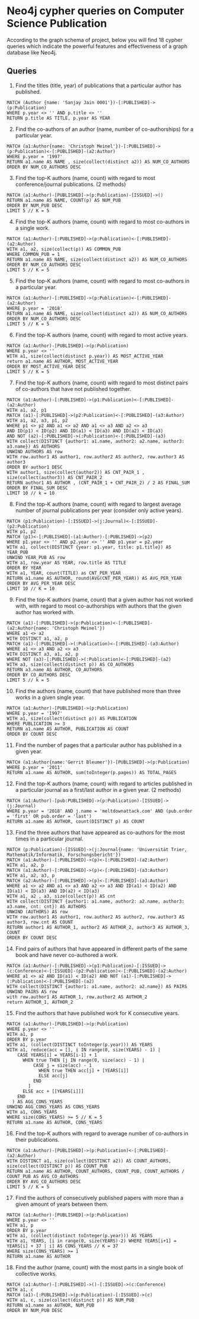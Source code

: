 # Neo4j cypher queries on Computer Science Publication

According to the graph schema of project, below you will find 18 cypher queries which indicate the powerful features and effectiveness of a graph database like Neo4j. 

## Queries

1.  Find the titles (title, year) of publications that a particular author has published.
```
MATCH (Author {name: 'Sanjay Jain 0001'})-[:PUBLISHED]->(p:Publication)
WHERE p.year <> '' AND p.title <> ''
RETURN p.title AS TITLE, p.year AS YEAR
```

2.  Find the co-authors of an author (name, number of co-authorships) for a particular year.
```
MATCH (a1:Author{name: 'Christoph Meinel'})-[:PUBLISHED]->(p:Publication)<-[:PUBLISHED]-(a2:Author)
WHERE p.year = '1997'
RETURN a1.name AS NAME , size(collect(distinct a2)) AS NUM_CO_AUTHORS
ORDER BY NUM_CO_AUTHORS DESC
```

3.  Find the top-K authors (name, count) with regard to most conference/journal publications. (2 methods)
```
MATCH (a1:Author)-[PUBLISHED]->(p:Publication)-[ISSUED]->()
RETURN a1.name AS NAME, COUNT(p) AS NUM_PUB
ORDER BY NUM_PUB DESC
LIMIT 5 // K = 5
```

4.  Find the top-K authors (name, count) with regard to most co-authors in a single work.
```
MATCH (a1:Author)-[:PUBLISHED]->(p:Publication)<-[:PUBLISHED]-(a2:Author)
WITH a1, a2, size(collect(p)) AS COMMON_PUB
WHERE COMMON_PUB = 1
RETURN a1.name AS NAME, size(collect(distinct a2)) AS NUM_CO_AUTHORS
ORDER BY NUM_CO_AUTHORS DESC
LIMIT 5 // K = 5
```

5.  Find the top-K authors (name, count) with regard to most co-authors in a particular year.
```
MATCH (a1:Author)-[:PUBLISHED]->(p:Publication)<-[:PUBLISHED]-(a2:Author)
WHERE p.year = '2018'
RETURN a1.name AS NAME, size(collect(distinct a2)) AS NUM_CO_AUTHORS
ORDER BY NUM_CO_AUTHORS DESC
LIMIT 5 // K = 5
```

6.  Find the top-K authors (name, count) with regard to most active years.
```
MATCH (a1:Author)-[PUBLISHED]->(p:Publication)
WHERE p.year <> ''
WITH a1, size(collect(distinct p.year)) AS MOST_ACTIVE_YEAR
return a1.name AS AUTHOR, MOST_ACTIVE_YEAR
ORDER BY MOST_ACTIVE_YEAR DESC
LIMIT 5 // K = 5
```

7.  Find the top-K authors (name, count) with regard to most distinct pairs of co-authors that have not published together.
```
MATCH (a1:Author)-[:PUBLISHED]->(p1:Publication)<-[:PUBLISHED]-(a2:Author)
WITH a1, a2, p1
MATCH (a1)-[:PUBLISHED]->(p2:Publication)<-[:PUBLISHED]-(a3:Author)
WITH a1, a2, a3, p1, p2
WHERE p1 <> p2 AND a1 <> a2 AND a1 <> a3 AND a2 <> a3 
AND ID(p1) < ID(p2) AND ID(a1) < ID(a3) AND ID(a2) < ID(a3) 
AND NOT (a2)-[:PUBLISHED]->(:Publication)<-[:PUBLISHED]-(a3)
WITH collect(DISTINCT {author1: a1.name, author2: a2.name, author3: a3.name}) AS AUTHORS
UNWIND AUTHORS AS row
WITH row.author1 AS author1, row.author2 AS author2, row.author3 AS author3
ORDER BY author1 DESC
WITH author1, size(collect(author2)) AS CNT_PAIR_1 , size(collect(author3)) AS CNT_PAIR_2 
RETURN author1 AS AUTHOR , (CNT_PAIR_1 + CNT_PAIR_2) / 2 AS FINAL_SUM
ORDER BY FINAL_SUM DESC
LIMIT 10 // k = 10
```

8.  Find the top-K authors (name, count) with regard to largest average number of journal publications per year (consider only active years).
```
MATCH (p1:Publication)-[:ISSUED]->(j:Journal)<-[:ISSUED]-(p2:Publication)
WITH p1, p2
MATCH (p1)<-[:PUBLISHED]-(a1:Author)-[:PUBLISHED]->(p2)
WHERE p1.year <> '' AND p2.year <> '' AND p1.year = p2.year
WITH a1, collect(DISTINCT {year: p1.year, title: p1.title}) AS YEAR_PUB
UNWIND YEAR_PUB AS row
WITH a1, row.year AS YEAR, row.title AS TITLE
ORDER BY YEAR
WITH a1, YEAR, count(TITLE) as CNT_PER_YEAR
RETURN a1.name AS AUTHOR, round(AVG(CNT_PER_YEAR)) AS AVG_PER_YEAR
ORDER BY AVG_PER_YEAR DESC
LIMIT 10 // K = 10
```

9.  Find the top-K authors (name, count) that a given author has not worked with, with regard to most co-authorships with authors that the given author has worked with.
```
MATCH (a1)-[:PUBLISHED]->(p:Publication)<-[:PUBLISHED]-(a2:Author{name: 'Christoph Meinel'})
WHERE a1 <> a2
WITH DISTINCT a1, a2, p
MATCH (a1)-[:PUBLISHED]->(:Publication)<-[:PUBLISHED]-(a3:Author)
WHERE a1 <> a3 AND a2 <> a3
WITH DISTINCT a3, a1, a2, p
WHERE NOT (a3)-[:PUBLISHED]->(:Publication)<-[:PUBLISHED]-(a2)
WITH a3, size(collect(distinct p)) AS CO_AUTHORS
RETURN a3.name AS AUTHOR, CO_AUTHORS
ORDER BY CO_AUTHORS DESC
LIMIT 5 // k = 5
```

10.  Find the authors (name, count) that have published more than three works in a given single year.
```
MATCH (a1:Author)-[PUBLISHED]->(p:Publication)
WHERE p.year = '1997'
WITH a1, size(collect(distinct p)) AS PUBLICATION
WHERE PUBLICATION >= 3
RETURN a1.name AS AUTHOR, PUBLICATION AS COUNT
ORDER BY COUNT DESC
```

11.  Find the number of pages that a particular author has published in a given year.
```
MATCH (a1:Author{name:'Gerrit Bleumer'})-[PUBLISHED]->(p:Publication)
WHERE p.year = '2011'
RETURN a1.name AS AUTHOR, sum(toInteger(p.pages)) AS TOTAL_PAGES
```

12.  Find the top-K authors (name, count) with regard to articles published in a particular journal as a first/last author in a given year. (2 methods)
```
MATCH (a1:Author)-[pub:PUBLISHED]->(p:Publication)-[ISSUED]->(j:Journal) 
WHERE p.year = '2018' AND j.name = 'meltdownattack.com' AND (pub.order = 'first' OR pub.order = 'last')
RETURN a1.name AS AUTHOR, count(DISTINCT p) AS COUNT
```

13.  Find the three authors that have appeared as co-authors for the most times in a particular journal.
```
MATCH (p:Publication)-[ISSUED]->(j:Journal{name: 'Universität Trier, Mathematik/Informatik, Forschungsbericht'})
MATCH (a1:Author)-[:PUBLISHED]->(p)<-[:PUBLISHED]-(a2:Author)
WITH a1, a2, p
MATCH (a1:Author)-[:PUBLISHED]->(p)<-[:PUBLISHED]-(a3:Author)
WITH a1, a2, a3, p
MATCH (a2:Author)-[:PUBLISHED]->(p)<-[:PUBLISHED]-(a3:Author)
WHERE a1 <> a2 AND a1 <> a3 AND a2 <> a3 AND ID(a1) < ID(a2) AND ID(a1) < ID(a3) AND ID(a2) < ID(a3)
WITH a1, a2 , a3, size(collect(p)) AS cnt
WITH collect(DISTINCT {author1: a1.name, author2: a2.name, author3: a3.name, cnt: cnt}) AS AUTHORS
UNWIND (AUTHORS) AS row
WITH row.author1 AS author1, row.author2 AS author2, row.author3 AS author3, row.cnt AS COUNT
RETURN author1 AS AUTHOR_1, author2 AS AUTHOR_2, author3 AS AUTHOR_3, COUNT
ORDER BY COUNT DESC
```

14.  Find pairs of authors that have appeared in different parts of the same book and have never co-authored a work.
```
MATCH (a1:Author)-[:PUBLISHED]->(p1:Publication)-[:ISSUED]->(c:Conference)<-[:ISSUED]-(p2:Publication)<-[:PUBLISHED]-(a2:Author)
WHERE a1 <> a2 AND ID(a1) < ID(a2) AND NOT (a1)-[:PUBLISHED]->(:Publication)<-[:PUBLISHED]-(a2)
WITH collect(DISTINCT {author1: a1.name, author2: a2.name}) AS PAIRS
UNWIND PAIRS AS row
with row.author1 AS AUTHOR_1, row.author2 AS AUTHOR_2
return AUTHOR_1, AUTHOR_2
```

15.  Find the authors that have published work for K consecutive years.
```
MATCH (a1:Author)-[PUBLISHED]->(p:Publication)
WHERE p.year <> ''
WITH a1, p
ORDER BY p.year
WITH a1, (collect(DISTINCT toInteger(p.year))) AS YEARS
WITH a1, reduce(acc = [], i IN range(0, size(YEARS) - 1) | 
    CASE YEARS[i] = YEARS[i-1] + 1
      WHEN true THEN [j IN range(0, size(acc) - 1) |
          CASE j = size(acc) - 1
            WHEN true THEN acc[j] + [YEARS[i]]
            ELSE acc[j]
          END
        ]
      ELSE acc + [[YEARS[i]]]
    END
  ) AS AGG_CONS_YEARS
UNWIND AGG_CONS_YEARS AS CONS_YEARS
WITH a1, CONS_YEARS
WHERE size(CONS_YEARS) >= 5 // K = 5
RETURN a1.name AS AUTHOR, CONS_YEARS
```

16.  Find the top-K authors with regard to average number of co-authors in their publications.
```
MATCH (a1:Author)-[PUBLISHED]->(p:Publication)<-[:PUBLISHED]-(a2:Author)
WITH DISTINCT a1, size(collect(DISTINCT a2)) AS COUNT_AUTHORS, size(collect(DISTINCT p)) AS COUNT_PUB 
RETURN a1.name AS AUTHOR, COUNT_AUTHORS, COUNT_PUB, COUNT_AUTHORS / COUNT_PUB AS AVG_CO_AUTHORS
ORDER BY AVG_CO_AUTHORS DESC
LIMIT 5 // K = 5
```

17.  Find the authors of consecutively published papers with more than a given amount of years between them.
```
MATCH (a1:Author)-[PUBLISHED]->(p:Publication)
WHERE p.year <> ''
WITH a1, p
ORDER BY p.year
WITH a1, (collect(distinct toInteger(p.year))) AS YEARS
WITH a1, YEARS, [i in range(0, size(YEARS)-2) WHERE YEARS[i+1] = YEARS[i] + 37 | i] AS CONS_YEARS // K = 37
WHERE size(CONS_YEARS) >= 1
RETURN a1.name AS AUTHOR
```

18.  Find the author (name, count) with the most parts in a single book of collective works.
```
MATCH (a1:Author)-[:PUBLISHED]->()-[:ISSUED]->(c:Conference)
WITH a1, c
MATCH (a1)-[:PUBLISHED]->(p:Publication)-[:ISSUED]->(c)
WITH a1, c, size(collect(distinct p)) AS NUM_PUB
RETURN a1.name as AUTHOR, NUM_PUB
ORDER BY NUM_PUB DESC
```
